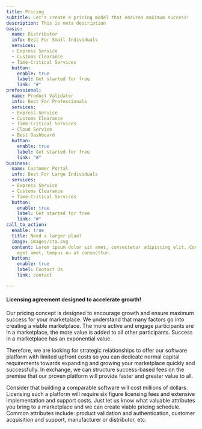 ```yaml
---
title: Pricing
subtitle: Let's create a pricing model that ensures maximum success!
description: This is meta description
basic:
  name: Distributor
  info: Best For Small Individuals
  services:
  - Express Service
  - Customs Clearance
  - Time-Critical Services
  button:
    enable: true
    label: Get started for free
    link: "#"
professional:
  name: Product Validator
  info: Best For Professionals
  services:
  - Express Service
  - Customs Clearance
  - Time-Critical Services
  - Cloud Service
  - Best Dashboard
  button:
    enable: true
    label: Get started for free
    link: "#"
business:
  name: Customer Portal
  info: Best For Large Individuals
  services:
  - Express Service
  - Customs Clearance
  - Time-Critical Services
  button:
    enable: true
    label: Get started for free
    link: "#"
call_to_action:
  enable: true
  title: Need a larger plan?
  image: images/cta.svg
  content: Lorem ipsum dolor sit amet, consectetur adipiscing elit. Consequat tristique
    eget amet, tempus eu at consecttur.
  button:
    enable: true
    label: Contact Us
    link: contact

---
```

#### Licensing agreement designed to accelerate growth!

Our pricing concept is designed to encourage growth and ensure maximum success for your marketplace. We understand that many factors go into creating a viable marketplace. The more active and engage participants are in a marketplace, the more value is added to all other participants. Success in a marketplace has an exponential value.

Therefore, we are looking for strategic relationships to offer our software platform with limited upfront costs so you can dedicate normal capital requirements towards expanding and growing your marketplace quickly and successfully. In exchange, we can structure success-based fees on the premise that our proven platform will provide faster and greater value to all.

Consider that building a comparable software will cost millions of dollars. Licensing such a platform will require six figure licensing fees and extensive implementation and support costs. Just let us know what valuable attributes you bring to a marketplace and we can create viable pricing schedule. Common attributes include: product validation and authentication, customer acquisition and support, manufacturer or distributor, etc.